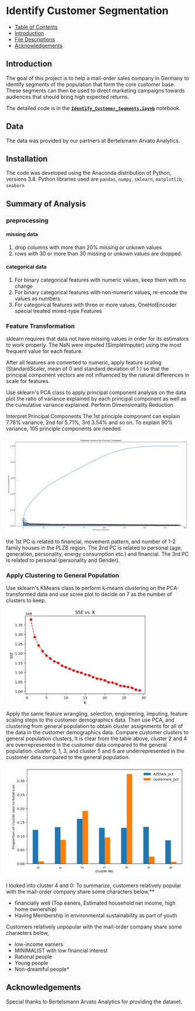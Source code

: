 # Identify Customer Segmentation

- [Table of Contents](#Table_of_Contents)
- [Introduction](#)
- [File Descriptions](#)
- [Acknowledgements](#)

## Introduction
The goal of this project is to help a mail-order sales company in Germany to identify segments of the population that form the core customer base. These segments can then be used to direct marketing campaigns towards audiences that should bring high expected returns.

The detailed code is in the **[`Identify_Customer_Segments.ipynb`](https://github.com/ustcdj/Identify_Customer_Segmentation/blob/master/Identify_Customer_Segments.ipynb)** notebook.

## Data

The data was provided by our partners at Bertelsmann Arvato Analytics.

## Installation

The code was developed using the Anaconda distribution of Python, versions 3.8. Python libraries used are `pandas`, `numpy`, `sklearn`, `matplotlib`, `seaborn`

## Summary of Analysis

### preprocessing

#### missing data
1. drop columns with more than 20% missing or unkown values
2. rows with 30 or more than 30 missing or unkown values are dropped.

#### categorical data
1. For binary categorical features with numeric values, keep them with no change
2. For binary categorical features with non-numeric values, re-encode the values as numbers.
3. For categorical features with three or more values, OneHotEncoder
special treated mixed-type Features

### Feature Transformation
sklearn requires that data not have missing values in order for its estimators to work properly. The NaN were imputed (SimpleImputer) using the most frequent value for each feature.  

After all features are converted to numeric, apply feature scaling (StandardScaler, mean of 0 and standard deviation of 1 ) so that the principal component vectors are not influenced by the natural differences in scale for features.

Use sklearn's PCA class to apply principal component analysis on the data
plot the ratio of variance explained by each principal component as well as the cumulative variance explained.
Perform Dimensionality Reduction

Interpret Principal Components
The 1st principle component can explain 7.78% variance, 2nd for 5.71%, 3rd 3.54% and so on.
To explain 90% variance, 105 principle components are needed.

<img src="images/variance_vs_n_pca.jpg" width=800>

the 1st PC is related to financial, movement pattern, and number of 1-2 family houses in the PLZ8 region.
The 2nd PC is related to personal (age, generation, personality, energy consumption etc.) and financial.
The 3rd PC is related to personal (personality and Gender).

### Apply Clustering to General Population
Use sklearn's KMeans class to perform k-means clustering on the PCA-transformed data and use scree plot to decide on 7 as the number of clusters to keep.

<img src="images/screeplot.jpg" width=400>

Apply the same feature wrangling, selection, engineering, imputing, feature scaling steps to the customer demographics data.
Then use PCA, and clustering from general population to obtain cluster assignments for all of the data in the customer demographics data.
Compare customer clusters to general population clusters,
It is clear from the table above, cluster 2 and 4 are overrepresented in the customer data compared to the general population.
cluster 0, 1, 3, and cluster 5 and 6 are underrepresented in the customer data compared to the general population.

<img src="images/population_vs_customer.jpg" width=600>

I looked into cluster 4 and 0:
To summarize, customers relatively popular with the mail-order company share some characters below,**
- financially well (Top eaners, Estimated household net income, high home ownership)
- Having Membership in environmental sustainability as part of youth

Customers relatively unpopular with the mail-order company share some characters below,
- low-income earners
- MINIMALIST with low financial interest
- Rational people
- Young people
- Non-dreamful people*


## Acknowledgements
Special thanks to Bertelsmann Arvato Analytics for providing the dataset.
